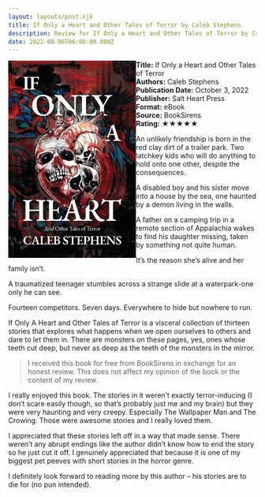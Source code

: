 ```yaml
---
layout: layouts/post.njk
title: If Only a Heart and Other Tales of Terror by Caleb Stephens
description: Review for If Only a Heart and Other Tales of Terror by Caleb Stephens
date: 2022-08-06T06:00:00.000Z
---
```

<section class="review__info">

<img loading="lazy" class="movie__poster" src="/static/images/book/ifonlyaheart.webp" alt="Book Cover for If Only a Heart and Other Tales of Terror by Caleb Stephens" width="259" height="400" align="left">

<b>Title:</b> If Only a Heart and Other Tales of Terror\
<b>Authors:</b> Caleb Stephens\
<b>Publication Date:</b> October 3, 2022\
<b>Publisher:</b> Salt Heart Press\
<b>Format:</b> eBook\
<b>Source:</b> BookSirens\
<b>Rating:</b> &#9733;&#9733;&#9733;&#9733;&#9733;

<p class="review__description">An unlikely friendship is born in the red clay dirt of a trailer park. Two latchkey kids who will do anything to hold onto one other, despite the consequences.</p>

<p>A disabled boy and his sister move into a house by the sea, one haunted by a demon living in the walls.</p>

<p>A father on a camping trip in a remote section of Appalachia wakes to find his daughter missing, taken by something not quite human.</p>

<p>It’s the reason she’s alive and her family isn’t.</p>

<p>A traumatized teenager stumbles across a strange slide at a waterpark-one only he can see.</p>

<p>Fourteen competitors. Seven days. Everywhere to hide but nowhere to run.</p>

<p>If Only A Heart and Other Tales of Terror is a visceral collection of thirteen stories that explores what happens when we open ourselves to others and dare to let them in. There are monsters on these pages, yes, ones whose teeth cut deep, but never as deep as the teeth of the monsters in the mirror.</p>

</section>

<blockquote>I received this book for free from BookSirens in exchange for an honest review. This does not affect my opinion of the book or the content of my review.</blockquote>

I really enjoyed this book. The stories in it weren’t exactly terror-inducing (I don’t scare easily though, so that’s probably just me and my brain) but they were very haunting and very creepy. Especially The Wallpaper Man and The Crowing. Those were awesome stories and I really loved them.

I appreciated that these stories left off in a way that made sense. There weren’t any abrupt endings like the author didn’t know how to end the story so he just cut it off. I genuinely appreciated that because it is one of my biggest pet peeves with short stories in the horror genre.

I definitely look forward to reading more by this author – his stories are to die for (no pun intended).